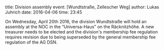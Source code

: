 title: Division assembly
event: [Wundtstraße, Zellescher Weg]
author: Lukas Juhrich
date: 2016-04-06
time: 23:45

On Wednesday, April 20th 2016, the division Wundtstraße will hold an assembly
at the NOC in the “Universa-Haus” on the Räcknitzhöhe.  A new treasurer needs to
be elected and the division's membership fee regulation requires revision due
to being superseded by the general membership fee regulation of the AG DSN.
